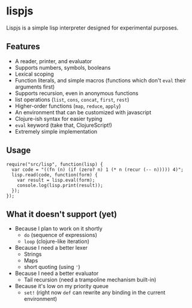 # lispjs

Lispjs is a simple lisp interpreter designed for experimental purposes.

## Features
* A reader, printer, and evaluator
* Supports numbers, symbols, booleans
* Lexical scoping
* Function literals, and simple macros (functions which don't `eval` their arguments first)
* Supports recursion, even in anonymous functions
* list operations (`list`, `cons`, `concat`, `first`, `rest`)
* Higher-order functions (`map`, `reduce`, `apply`)
* An environment that can be customized with javascript
* Clojure-ish syntax for easier typing
* `eval` keyword (take that, ClojureScript!)
* Extremely simple implementation

## Usage
```
require("src/lisp", function(lisp) {
  var code = "((fn (n) (if (zero? n) 1 (* n (recur (-- n))))) 4)";
  lisp.read(code, function(form) {
    var result = lisp.eval(form);
    console.log(lisp.print(result));
  });
});
```
  
## What it doesn't support (yet)
* Because I plan to work on it shortly
  * `do` (sequence of expressions)
  * `loop` (clojure-like iteration)
* Because I need a better lexer
  * Strings
  * Maps
  * short quoting (using `'`)
* Because I need a better evaluator
  * Tail recursion (need a trampoline mechanism built-in)
* Because it's low on my priority queue
  * `set!` (right now `def` can rewrite any binding in the current environment)
